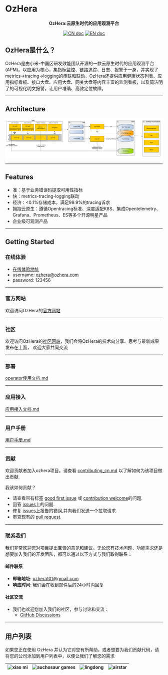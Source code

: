 # OzHera

<p align="center">
<b>OzHera:云原生时代的应用观测平台</b>
</p>

<p align="center">
<a href="README_CN.md"><img src="./readme/images/doc_logo_cn.svg" alt="CN doc"></a>
<a href="README.md"><img src="./readme/images/doc_logo_english.svg" alt="EN doc"></a>
</p>


## OzHera是什么？
OzHera是由小米-中国区研发效能团队开源的一款云原生时代的应用观测平台(APM)。以应用为核心，集指标监控、链路追踪、日志、报警于一身，并实现了metrics->tracing->logging的串联和联动，OzHera还提供应用健康状态列表、应用指标看板、接口大盘、应用大盘、网关大盘等内容丰富的监测看板，以及简洁明了的可视化明文报警，让用户准确、高效定位故障。

---

## Architecture
![ozhera](readme/images/architecture.png)

---

## Features
- 准：基于业务错误码提取可用性指标
- 快：metrics-tracing-logging联动
- 经济：<0.1%存储成本，满足99.9%的tracing诉求
- 拥抱云原生：遵循Opentracing标准、深度适配K8S、集成Opentelemetry、Grafana、Prometheus、ES等多个开源明星产品
- 企业级可观测产品

---

## Getting Started
### 在线体验
+ [在线体验地址](https://ozhera.demo.m.one.mi.com/)
+ username: ozhera@ozhera.com
+ password: 123456

---

### 官方网站

欢迎访问OzHera的[官方网站](https://ozhera.m.one.mi.com/)

---

### 社区

欢迎访问OzHera的[社区网站](https://m.one.mi.com/index)，我们会将OzHera的技术向分享、思考与最新成果发布在上面， 欢迎大家共同交流

---

### 部署
[operator使用文档.md](readme%2Fdeploy%2Fozhera-deploy-document_cn.md)

---

### 应用接入
[应用接入文档.md](readme/application-integeration/application-integration-document_cn.md)

---

### 用户手册
[用户手册.md](readme%2Fuser-manual%2Fuser-manual-document_cn.md)

---

### 贡献
欢迎贡献者加入ozhera项目。请查看 [contributing_cn.md](readme%2Fcontributing%2Fcontributing_cn.md) 以了解如何为该项目做出贡献.

我该如何贡献？
- 请查看带有标签 [good first issue](https://github.com/XiaoMi/ozhera/labels/good%20first%20issue) 或 [contribution welcome](https://github.com/XiaoMi/ozhera/labels/help%20wanted)的问题.
- 回答 [issues](https://github.com/XiaoMi/ozhera/issues)上的问题.
- 修复 [issues](https://github.com/XiaoMi/ozhera/issues)上报告的错误,并向我们发送一个拉取请求.
- 审查现有的 [pull request](https://github.com/XiaoMi/ozhera/pulls).

---

### 联系我们

我们非常欢迎您对项目提出宝贵的意见和建议。无论您有技术问题、功能需求还是想要加入我们的开发团队，都可以通过以下方式与我们取得联系：

#### 邮件联系
- **邮箱地址**: [ozhera101@gmail.com](mailto:ozhera101@gmail.com)
- **响应时间**: 我们会在收到邮件后的24小时内回复

#### 社区交流
- 我们也欢迎您加入我们的社区，参与讨论和交流：
    - [GitHub Discussions](https://github.com/your/project/discussions)

---

## 用户列表

如果您正在使用 OzHera 并认为它对您有所帮助，或者想要为我们贡献代码，请将您的公司添加到用户列表中，以便让我们了解您的需求

|![xiao mi](./readme/userlist/mi.png)|![auchosaur games](readme/userlist/auchosaur_games.png)|![lingdong](readme/userlist/lingdong.png)|![airstar](readme/userlist/airstar.png)|
| :---: | :---: | :---: | :---: |


